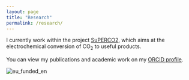 ```yaml
---
layout: page
title: "Research"
permalink: /research/
---
```


I currently work within the project [SuPERCO2](https://cordis.europa.eu/project/id/101104004), which aims at the electrochemical conversion of CO<sub>2</sub> to useful products. 

You can view my publications and academic work on my [ORCID profile](https://orcid.org/0000-0001-8195-3951).

![eu_funded_en](https://github.com/FedeDat/FedeDat.GitHub.io/assets/79327055/ac662dee-cc5f-4ee6-b22b-01d4fdcbf456)
